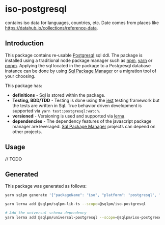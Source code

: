 # **iso-postgresql**

contains iso data for languages, countries, etc. Date comes from places like <https://datahub.io/collections/reference-data>.

## Introduction

This package contains re-usable [Postgresql](https://www.postgresql.org/) sql ddl. The package is installed using a traditional node package manager such as [npm](https://www.npmjs.com/), [yarn](https://yarnpkg.com/) or [pnpm](https://pnpm.io/). Applying the sql located in the package to a Postgresql database instance can be done by using [Sql Package Manager](https://github.com/erichosick/sqlpm) or a migration tool of your choosing.

This package has:

* **definitions** - Sql is stored within the package.
* **Testing, BDD/TDD** - Testing is done using the [jest](https://jestjs.io/) testing framework but the tests are written in Sql. True behavior driven development is supported via `yarn test:postgresql:watch`.
* **versioned** - Versioning is used and supported via [lerna](https://lerna.js.org/).
* **dependencies** - The dependency features of the javascript package manager are leveraged. [Sql Package Manager](https://github.com/erichosick/sqlpm) projects can depend on other projects.

## Usage

// TODO

## Generated

This package was generated as follows:

```bash
yarn sqlpm generate '{"packageName": "iso", "platform": "postgresql", "description": "contains iso data for languages, countries, etc. Date comes from places like https://datahub.io/collections/reference-data.", "author": "...", "email": "...", "purposes": ["readwrite"], "actions": ["run", "test", "reset"]}'

yarn lerna add @sqlpm/sqlpm-lib-ts --scope=@sqlpm/iso-postgresql

# Add the universal schema dependency
yarn lerna add @sqlpm/universal-postgresql --scope=@sqlpm/iso-postgresql
```
